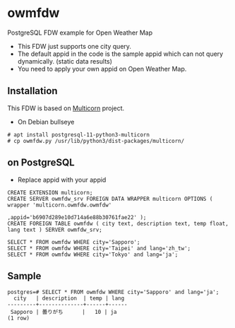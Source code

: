 # owmfdw
PostgreSQL FDW example for Open Weather Map
- This FDW just supports one city query.
- The default appid in the code is the sample appid which can not query dynamically. (static data results)
- You need to apply your own appid on Open Weather Map.

## Installation
This FDW is based on [Multicorn](https://multicorn.org/) project.

- On Debian bullseye 
```
# apt install postgresql-11-python3-multicorn
# cp owmfdw.py /usr/lib/python3/dist-packages/multicorn/
```

## on PostgreSQL

- Replace appid with your appid
```
CREATE EXTENSION multicorn;
CREATE SERVER owmfdw_srv FOREIGN DATA WRAPPER multicorn OPTIONS ( wrapper 'multicorn.owmfdw.owmfdw'
                                                                 ,appid='b6907d289e10d714a6e88b30761fae22' );
CREATE FOREIGN TABLE owmfdw ( city text, description text, temp float, lang text ) SERVER owmfdw_srv;

SELECT * FROM owmfdw WHERE city='Sapporo';
SELECT * FROM owmfdw WHERE city='Taipei' and lang='zh_tw';
SELECT * FROM owmfdw WHERE city='Tokyo' and lang='ja';
```

## Sample
```
postgres=# SELECT * FROM owmfdw WHERE city='Sapporo' and lang='ja';
  city   | description  | temp | lang 
---------+--------------+------+------
 Sapporo | 曇りがち      |   10 | ja
(1 row)
```

